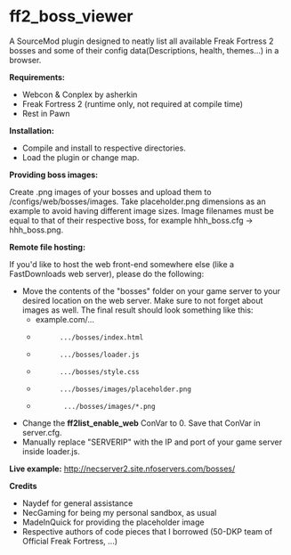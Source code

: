 # ff2_boss_viewer
A SourceMod plugin designed to neatly list all available Freak Fortress 2 bosses and some of their config data(Descriptions, health, themes...)
in a browser.

**Requirements:**
- Webcon & Conplex by asherkin
- Freak Fortress 2 (runtime only, not required at compile time)
- Rest in Pawn

**Installation:**
- Compile and install to respective directories. 
- Load the plugin or change map.

**Providing boss images:**

Create .png images of your bosses and upload them to /configs/web/bosses/images.
Take placeholder.png dimensions as an example to avoid having different image sizes.
Image filenames must be equal to that of their respective boss, for example hhh_boss.cfg -> hhh_boss.png.

**Remote file hosting:**

If you'd like to host the web front-end somewhere else (like a FastDownloads web server), please do the following:
- Move the contents of the "bosses" folder on your game server to your desired location on the web server.
    Make sure to not forget about images as well. The final result should look something like this:
    - example.com/...
    -           .../bosses/index.html
    -           .../bosses/loader.js
    -           .../bosses/style.css
    -           .../bosses/images/placeholder.png
    -            .../bosses/images/*.png

- Change the **ff2list_enable_web** ConVar to 0. Save that ConVar in server.cfg.
- Manually replace "SERVERIP" with the IP and port of your game server inside loader.js.

**Live example:**
http://necserver2.site.nfoservers.com/bosses/

**Credits**
- Naydef for general assistance
- NecGaming for being my personal sandbox, as usual
- MadeInQuick for providing the placeholder image
- Respective authors of code pieces that I borrowed (50-DKP team of Official Freak Fortress, ...)
